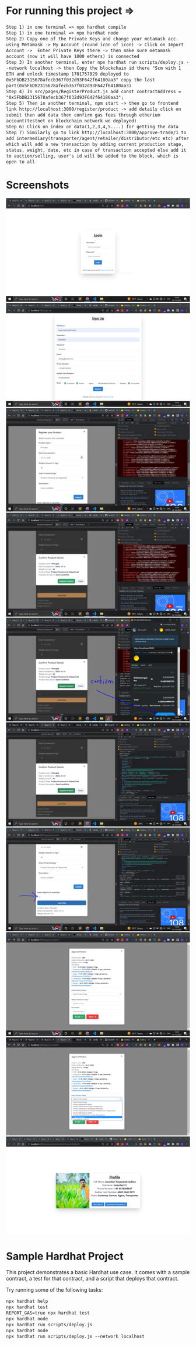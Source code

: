 # For running this project =>

```
Step 1) in one terminal => npx hardhat compile
Step 1) in one terminal => npx hardhat node
Step 2) Copy one of the Private Keys and change your metamask acc. using Metamask -> My Account (round icon of icon) -> Click on Import Account ->  Enter Private Keys there -> then make sure metamask account (now it will have 1000 ethers) is connected
Step 3) In another terminal, enter npx hardhat run scripts/deploy.js --network localhost -> then Copy the blockchain id there "Scm with 1 ETH and unlock timestamp 1701757029 deployed to 0x5FbDB2315678afecb367f032d93F642f64180aa3" copy the last part(0x5FbDB2315678afecb367f032d93F642f64180aa3)
Step 4) In src/pages/RegisterProduct.js add const contractAddress = "0x5FbDB2315678afecb367f032d93F642f64180aa3";
Step 5) Then in another terminal, npm start -> then go to frontend link http://localhost:3000/register/product -> add details click on submit then add data then confirm gas fees through etherium account(testnet on blockchain network we deployed)
Step 6) Click on index on data(1,2,3,4,5....) for getting the data
Step 7) Similarly go to link http://localhost:3000/approve-trade/1 to add intermediary(transporter/agent/retailer/distributor/etc etc) after which will add a new transaction by adding current production stage, status, weight, date, etc in case of transaction accepted else add it to auction/selling, user's id will be added to the block, which is open to all

```

# Screenshots
<img src="./src/static/Screenshots/ss1.PNG" alt="login_pg" />
<img src="./src/static/Screenshots/ss2.PNG" alt="sign_up_pg" />
<img src="./src/static/Screenshots/ss3.PNG" alt="register_pg" />
<img src="./src/static/Screenshots/ss4.PNG" alt="confirmation_modal" />
<img src="./src/static/Screenshots/ss5.PNG" alt="metamask_confirm_pg" />
<img src="./src/static/Screenshots/ss6.PNG" alt="data_added_successfully" />
<img src="./src/static/Screenshots/ss7.PNG" alt="idwise_product_pg" />
<img src="./src/static/Screenshots/ss8.PNG" alt="approve_additional_transaction_pg" />
<img src="./src/static/Screenshots/ss9.PNG" alt="select_options_from_dropdown" />
<img src="./src/static/Screenshots/ss10.PNG" alt="see_profile_of_trader/farmer/retailers" />

# Sample Hardhat Project

This project demonstrates a basic Hardhat use case. It comes with a sample contract, a test for that contract, and a script that deploys that contract.

Try running some of the following tasks:

```shell
npx hardhat help
npx hardhat test
REPORT_GAS=true npx hardhat test
npx hardhat node
npx hardhat run scripts/deploy.js
npx hardhat node
npx hardhat run scripts/deploy.js --network localhost
```
